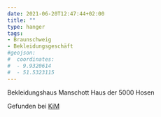 ```yaml
---
date: 2021-06-20T12:47:44+02:00
title: ""
type: hanger
tags:
- Braunschweig
- Bekleidungsgeschäft
#geojson:
#  coordinates:
#  - 9.9320614
#  - 51.5323115
---
```


Bekleidungshaus Manschott Haus der 5000 Hosen

<div class="source">Gefunden bei <a href="https://www.neue-arbeit-brockensammlung.de/geschaefte/zweigstelle-kim/">KiM</a></div>
